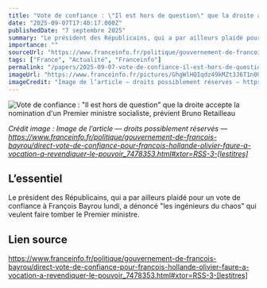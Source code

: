 ```yaml
---
title: "Vote de confiance : \"Il est hors de question\" que la droite accepte la nomination d'un Premier ministre socialiste, prévient Bruno Retailleau"
date: "2025-09-07T17:40:17.000Z"
publishedDate: "7 septembre 2025"
summary: "Le président des Républicains, qui a par ailleurs plaidé pour un vote de confiance à François Bayrou lundi, a dénoncé \"les ingénieurs du chaos\" qui veulent faire tomber le Premier ministre."
importance: ""
sourceUrl: "https://www.franceinfo.fr/politique/gouvernement-de-francois-bayrou/direct-vote-de-confiance-pour-francois-hollande-olivier-faure-a-vocation-a-revendiquer-le-pouvoir_7478353.html#xtor=RSS-3-[lestitres]"
tags: ["France", "Actualité", "Franceinfo"]
permalink: "/papers/2025-09-07-vote-de-confiance-il-est-hors-de-question-que-la-droite-accepte-la-nomination-dun-premier-ministre-socialiste-previent-bruno-retailleau"
imageUrl: "https://www.franceinfo.fr/pictures/GhgWlHQIqdz49kMZt3J6T1n0QFM/0x14:1024x590/1500x843/2025/09/07/000-73n46jh-68bd8b304789a335665792.jpg"
imageCredit: "Image de l’article — droits possiblement réservés — https://www.franceinfo.fr/politique/gouvernement-de-francois-bayrou/direct-vote-de-confiance-pour-francois-hollande-olivier-faure-a-vocation-a-revendiquer-le-pouvoir_7478353.html#xtor=RSS-3-[lestitres]"
---
```


![Vote de confiance : "Il est hors de question" que la droite accepte la nomination d'un Premier ministre socialiste, prévient Bruno Retailleau](https://www.franceinfo.fr/pictures/GhgWlHQIqdz49kMZt3J6T1n0QFM/0x14:1024x590/1500x843/2025/09/07/000-73n46jh-68bd8b304789a335665792.jpg)

*Crédit image : Image de l’article — droits possiblement réservés — https://www.franceinfo.fr/politique/gouvernement-de-francois-bayrou/direct-vote-de-confiance-pour-francois-hollande-olivier-faure-a-vocation-a-revendiquer-le-pouvoir_7478353.html#xtor=RSS-3-[lestitres]*

## L’essentiel

Le président des Républicains, qui a par ailleurs plaidé pour un vote de confiance à François Bayrou lundi, a dénoncé "les ingénieurs du chaos" qui veulent faire tomber le Premier ministre.

## Lien source

https://www.franceinfo.fr/politique/gouvernement-de-francois-bayrou/direct-vote-de-confiance-pour-francois-hollande-olivier-faure-a-vocation-a-revendiquer-le-pouvoir_7478353.html#xtor=RSS-3-[lestitres]
